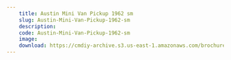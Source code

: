 ```yaml
---
    title: Austin Mini Van Pickup 1962 sm
    slug: Austin-Mini-Van-Pickup-1962-sm
    description:
    code: Austin-Mini-Van-Pickup-1962-sm
    image:
    download: https://cmdiy-archive.s3.us-east-1.amazonaws.com/brochures/documents/Austin+Mini+Van+Pickup+1962+sm.pdf
---
```

<!-- Content of the page -->

##
        